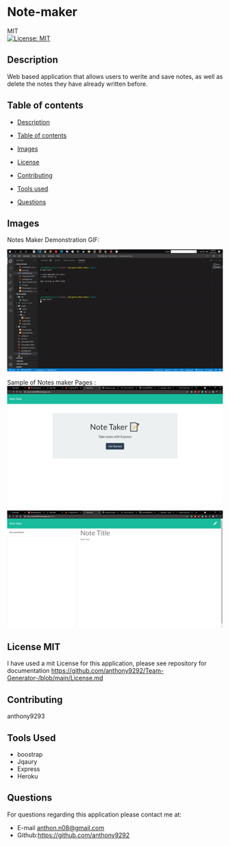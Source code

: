 # Note-maker

MIT<br>[![License: MIT](https://img.shields.io/badge/License-MIT-yellow.svg)](https://opensource.org/licenses/MIT)

## Description
Web based application that allows users to werite and save notes, as well as delete the notes they have already written before. 
## Table of contents
  - [Description](#description)
  - [Table of contents](#table-of-contents)
  - [Images](#images)
  - [License](#license)
  - [Contributing](#contributing)

  - [Tools used](#test-gif)
  - [Questions](#questions)

## Images 
Notes Maker Demonstration GIF: 

![Note maker](https://github.com/anthony9292/Note-maker/blob/main/notmaker.gif)

Sample of Notes maker Pages : 
![Note Maker title screen](https://github.com/anthony9292/Note-maker/blob/main/notemaker.PNG)

![Note Maker input screen](https://github.com/anthony9292/Note-maker/blob/main/notemaker2.PNG)


## License MIT
I have used a mit License for this application, please see repository for documentation <https://github.com/anthony9292/Team-Generator-/blob/main/License.md>

## Contributing
   anthony9293


## Tools Used 
 - boostrap 
 - Jqaury 
 - Express
 - Heroku 

## Questions
For questions regarding this application please contact me at:
- E-mail anthon.n08@gmail.com 
- Github:<https://github.com/anthony9292>
